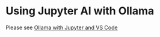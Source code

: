 # Using Jupyter AI with Ollama

Please see [Ollama with Jupyter and VS Code](../ollama-jupyter-vscode/)
